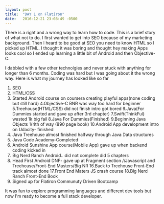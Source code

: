 ```yaml
---
layout: post
title:  "DAY 1 on Flatiron"
date:   2016-12-21 23:08:49 -0500
---
```



There is a right and a wrong way to learn how to code. This is a brief story of what not to do. I first wanted to get into SEO because of my marketing background. Then I heard to be good at SEO you need to know HTML so I picked up HTML. I thought it was boring and thought hey making Apps looks cool so I ended up learning a little bit of Android and then Objective-C. 

I dabbled with a few other technolgies and never stuck with anything for longer than 6 months. Coding was hard but I was going about it the wrong way. Here is what my journey has looked like so far

1. SEO
2. HTML/CSS
3. Started Android course on coursera creating playful apps(none coding but still hard)
4.Objective-C BNR was way too hard for beginner
5.Treehouse(HTML/CSS) did not finish intro got bored
6.Java(For Dummies started and gave up after 3rd chapter)
7.Swift(ThinkFul) wasted 1k big fail
8.Java For Dummies(Finished)
9.Beginning Java Objects 1/4th of way (890 page book)
10.Android App development intro on Udacity- finished
11. Java Treehouse almost finished halfway through Java Data structures
12. Java Code Academy-Completed
13. Android Sunshine App course(Mobile App) gave up when backend coding kicked in
14. Big Nerd Ranch Android.. did not complete did 5 chapters
15. Head First Android DNF- gave up at Fragment section
//Javascript and Treehouse/Front-End Masters/Big NR
16.Back to Treehouse Front-End track almost done
17.Front End Maters JS crash course
18.Big Nerd Ranch Front-End Book
19. Signed up for Flatiron Communuty Driven Bootcamp

It was fun to explore programming languages and different dev tools but now I'm ready to become a full stack developer.


